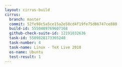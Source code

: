 ```yaml
---
layout: cirrus-build
cirrus:
  branch: master
  commit: 52fe98c5a5ce15a2e58cd4f19fe75d86747ce880
  build-id: 5550489769607168
  github-check-suite-id: 12191832636
  task-id: 5509828173365248
  task-number: 4
  task-name: Linux - TeX Live 2018
  os-name: Ubuntu
  test-result: 1
---
```

